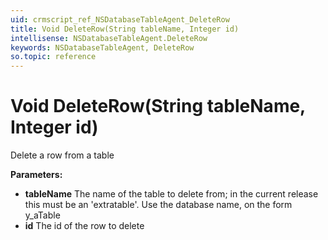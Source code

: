 ```yaml
---
uid: crmscript_ref_NSDatabaseTableAgent_DeleteRow
title: Void DeleteRow(String tableName, Integer id)
intellisense: NSDatabaseTableAgent.DeleteRow
keywords: NSDatabaseTableAgent, DeleteRow
so.topic: reference
---
```


# Void DeleteRow(String tableName, Integer id)

Delete a row from a table

**Parameters:**
 - **tableName** The name of the table to delete from; in the current release this must be an 'extratable'. Use the database name, on the form y_aTable
 - **id** The id of the row to delete
